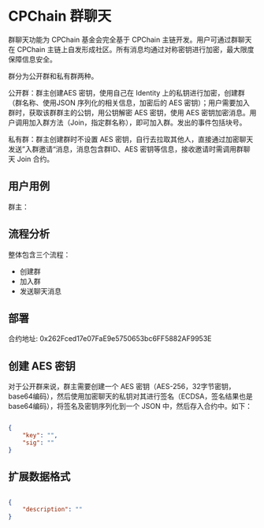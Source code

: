 # CPChain 群聊天

群聊天功能为 CPChain 基金会完全基于 CPChain 主链开发。用户可通过群聊天在 CPChain 主链上自发形成社区。所有消息均通过对称密钥进行加密，最大限度保障信息安全。

群分为公开群和私有群两种。

公开群：群主创建AES 密钥，使用自己在 Identity 上的私钥进行加密，创建群（群名称、使用JSON 序列化的相关信息，加密后的 AES 密钥）；用户需要加入群时，获取该群群主的公钥，用公钥解密 AES 密钥，使用 AES 密钥加密消息。用户调用加入群方法（Join，指定群名称），即可加入群。发出的事件包括块号。

私有群：群主创建群时不设置 AES 密钥，自行去拉取其他人，直接通过加密聊天发送”入群邀请“消息，消息包含群ID、AES 密钥等信息，接收邀请时需调用群聊天 Join 合约。

## 用户用例

群主：

## 流程分析

整体包含三个流程：

+ 创建群
+ 加入群
+ 发送聊天消息

## 部署

合约地址: 0x262Fced17e07FaE9e5750653bc6FF5882AF9953E

## 创建 AES 密钥

对于公开群来说，群主需要创建一个 AES 密钥（AES-256，32字节密钥，base64编码），然后使用加密聊天的私钥对其进行签名（ECDSA，签名结果也是 base64编码），将签名及密钥序列化到一个 JSON 中，然后存入合约中。如下：

```json

{
    "key": "",
    "sig": ""
}

```

## 扩展数据格式

```json

{
    "description": ""
}

```
